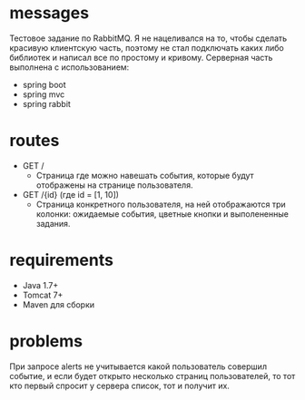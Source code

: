 # messages
Тестовое задание по RabbitMQ.
Я не нацеливался на то, чтобы сделать красивую клиентскую часть, поэтому не стал подключать каких либо библиотек и написал все по простому и кривому.
Серверная часть выполнена с использованием:

- spring boot
- spring mvc
- spring rabbit

# routes
- GET /
    - Страница где можно навешать события, которые будут отображены на странице пользователя.
- GET /{id} (где id = [1, 10])
    - Страница конкретного пользователя, на ней отображаются три колонки: ожидаемые события, цветные кнопки и выполененные задания.
 
# requirements
- Java 1.7+
- Tomcat 7+
- Maven для сборки

# problems
 При запросе alerts не учитывается какой пользователь совершил событие, и если будет открыто несколько страниц пользователей, то тот кто первый спросит у сервера список, тот и получит их.
 
